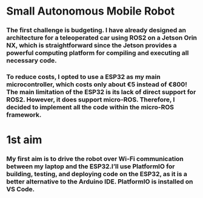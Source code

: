 # Small Autonomous Mobile Robot

### The first challenge is budgeting. I have already designed an architecture for a teleoperated car using ROS2 on a Jetson Orin NX, which is straightforward since the Jetson provides a powerful computing platform for compiling and executing all necessary code.
### To reduce costs, I opted to use a ESP32 as my main microcontroller, which costs only about €5 instead of €800!  The main limitation of the ESP32 is its lack of direct support for ROS2. However, it does support micro-ROS. Therefore, I decided to implement all the code within the micro-ROS framework.

# 1st aim
### My first aim is to drive the robot over Wi-Fi communication between my laptop and the ESP32.I’ll use PlatformIO for building, testing, and deploying code on the ESP32, as it is a better alternative to the Arduino IDE. PlatformIO is installed on VS Code.
